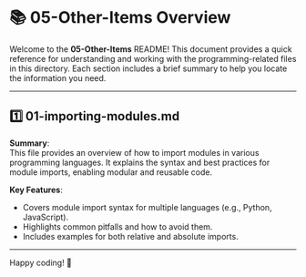 # 📚 05-Other-Items Overview

Welcome to the **05-Other-Items** README! This document provides a quick reference for understanding and working with the programming-related files in this directory. Each section includes a brief summary to help you locate the information you need.

---

## 1️⃣ 01-importing-modules.md
**Summary**:  
This file provides an overview of how to import modules in various programming languages. It explains the syntax and best practices for module imports, enabling modular and reusable code.

**Key Features**:  
- Covers module import syntax for multiple languages (e.g., Python, JavaScript).  
- Highlights common pitfalls and how to avoid them.  
- Includes examples for both relative and absolute imports.

---

Happy coding! 🚀
